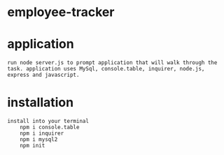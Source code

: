 # employee-tracker

# application
    run node server.js to prompt application that will walk through the task. application uses MySql, console.table, inquirer, node.js, express and javascript. 

# installation 

    install into your terminal 
        npm i console.table
        npm i inquirer
        npm i mysql2
        npm init 